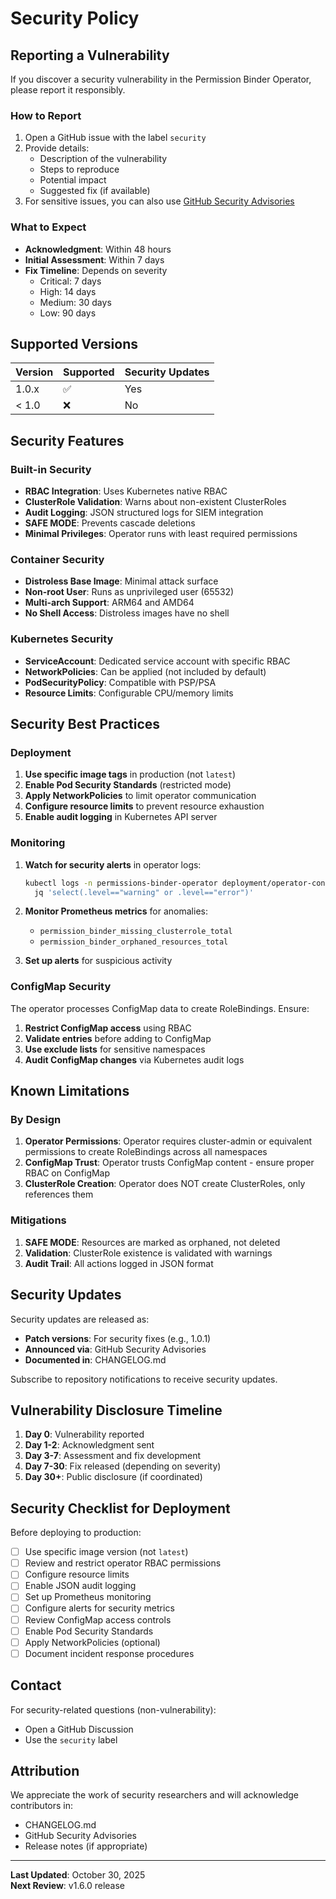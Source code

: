 # Security Policy

## Reporting a Vulnerability

If you discover a security vulnerability in the Permission Binder Operator, please report it responsibly.

### How to Report

1. Open a GitHub issue with the label `security`
2. Provide details:
   - Description of the vulnerability
   - Steps to reproduce
   - Potential impact
   - Suggested fix (if available)
3. For sensitive issues, you can also use [GitHub Security Advisories](https://github.com/lukasz-bielinski/permission-binder-operator/security/advisories/new)

### What to Expect

- **Acknowledgment**: Within 48 hours
- **Initial Assessment**: Within 7 days
- **Fix Timeline**: Depends on severity
  - Critical: 7 days
  - High: 14 days
  - Medium: 30 days
  - Low: 90 days

## Supported Versions

| Version | Supported          | Security Updates |
| ------- | ------------------ | ---------------- |
| 1.0.x   | :white_check_mark: | Yes              |
| < 1.0   | :x:                | No               |

## Security Features

### Built-in Security

- **RBAC Integration**: Uses Kubernetes native RBAC
- **ClusterRole Validation**: Warns about non-existent ClusterRoles
- **Audit Logging**: JSON structured logs for SIEM integration
- **SAFE MODE**: Prevents cascade deletions
- **Minimal Privileges**: Operator runs with least required permissions

### Container Security

- **Distroless Base Image**: Minimal attack surface
- **Non-root User**: Runs as unprivileged user (65532)
- **Multi-arch Support**: ARM64 and AMD64
- **No Shell Access**: Distroless images have no shell

### Kubernetes Security

- **ServiceAccount**: Dedicated service account with specific RBAC
- **NetworkPolicies**: Can be applied (not included by default)
- **PodSecurityPolicy**: Compatible with PSP/PSA
- **Resource Limits**: Configurable CPU/memory limits

## Security Best Practices

### Deployment

1. **Use specific image tags** in production (not `latest`)
2. **Enable Pod Security Standards** (restricted mode)
3. **Apply NetworkPolicies** to limit operator communication
4. **Configure resource limits** to prevent resource exhaustion
5. **Enable audit logging** in Kubernetes API server

### Monitoring

1. **Watch for security alerts** in operator logs:
   ```bash
   kubectl logs -n permissions-binder-operator deployment/operator-controller-manager | \
     jq 'select(.level=="warning" or .level=="error")'
   ```

2. **Monitor Prometheus metrics** for anomalies:
   - `permission_binder_missing_clusterrole_total`
   - `permission_binder_orphaned_resources_total`

3. **Set up alerts** for suspicious activity

### ConfigMap Security

The operator processes ConfigMap data to create RoleBindings. Ensure:

1. **Restrict ConfigMap access** using RBAC
2. **Validate entries** before adding to ConfigMap
3. **Use exclude lists** for sensitive namespaces
4. **Audit ConfigMap changes** via Kubernetes audit logs

## Known Limitations

### By Design

1. **Operator Permissions**: Operator requires cluster-admin or equivalent permissions to create RoleBindings across all namespaces
2. **ConfigMap Trust**: Operator trusts ConfigMap content - ensure proper RBAC on ConfigMap
3. **ClusterRole Creation**: Operator does NOT create ClusterRoles, only references them

### Mitigations

1. **SAFE MODE**: Resources are marked as orphaned, not deleted
2. **Validation**: ClusterRole existence is validated with warnings
3. **Audit Trail**: All actions logged in JSON format

## Security Updates

Security updates are released as:
- **Patch versions**: For security fixes (e.g., 1.0.1)
- **Announced via**: GitHub Security Advisories
- **Documented in**: CHANGELOG.md

Subscribe to repository notifications to receive security updates.

## Vulnerability Disclosure Timeline

1. **Day 0**: Vulnerability reported
2. **Day 1-2**: Acknowledgment sent
3. **Day 3-7**: Assessment and fix development
4. **Day 7-30**: Fix released (depending on severity)
5. **Day 30+**: Public disclosure (if coordinated)

## Security Checklist for Deployment

Before deploying to production:

- [ ] Use specific image version (not `latest`)
- [ ] Review and restrict operator RBAC permissions
- [ ] Configure resource limits
- [ ] Enable JSON audit logging
- [ ] Set up Prometheus monitoring
- [ ] Configure alerts for security metrics
- [ ] Review ConfigMap access controls
- [ ] Enable Pod Security Standards
- [ ] Apply NetworkPolicies (optional)
- [ ] Document incident response procedures

## Contact

For security-related questions (non-vulnerability):
- Open a GitHub Discussion
- Use the `security` label

## Attribution

We appreciate the work of security researchers and will acknowledge contributors in:
- CHANGELOG.md
- GitHub Security Advisories
- Release notes (if appropriate)

---

**Last Updated**: October 30, 2025  
**Next Review**: v1.6.0 release


